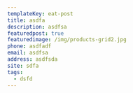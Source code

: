 ```yaml
---
templateKey: eat-post
title: asdfa
description: asdfsa
featuredpost: true
featuredimage: /img/products-grid2.jpg
phone: asdfadf
email: asdfsa
address: asdfsda
site: sdfa
tags:
  - dsfd
---
```

